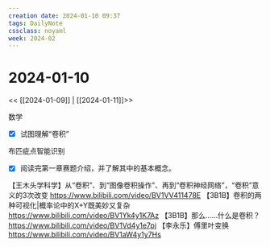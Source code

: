 ```yaml
---
creation date: 2024-01-10 09:37
tags: DailyNote
cssclass: noyaml
week: 2024-02
---
```


# 2024-01-10

<< [[2024-01-09]] | [[2024-01-11]]>>

数学
- [x] 试图理解“卷积”

布匹疵点智能识别
- [x] 阅读完第一章赛题介绍，并了解其中的基本概念。




【王木头学科学】从“卷积”、到“图像卷积操作”、再到“卷积神经网络”，“卷积”意义的3次改变 https://www.bilibili.com/video/BV1VV411478E
【3B1B】卷积的两种可视化|概率论中的X+Y既美妙又复杂 https://www.bilibili.com/video/BV1Yk4y1K7Az
【3B1B】那么……什么是卷积？ https://www.bilibili.com/video/BV1Vd4y1e7pj
【李永乐】傅里叶变换 https://www.bilibili.com/video/BV1aW4y1y7Hs

